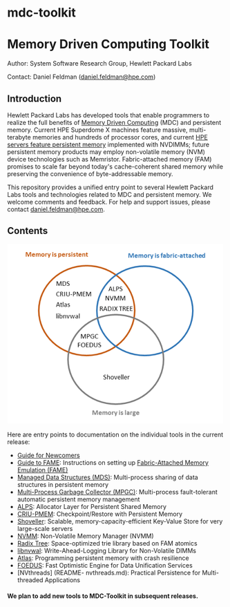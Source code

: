 # mdc-toolkit

# Memory Driven Computing Toolkit

Author:  System Software Research Group, Hewlett Packard Labs

Contact: Daniel Feldman (daniel.feldman@hpe.com)

## Introduction

Hewlett Packard Labs has developed tools that enable
programmers to realize the full benefits of
[Memory Driven Computing](https://www.labs.hpe.com/next-next/mdc) (MDC) and persistent memory.  Current
HPE Superdome X machines feature massive, multi-terabyte memories and hundreds of
processor cores, and current [HPE servers feature persistent
memory](https://www.hpe.com/us/en/servers/persistent-memory.html)
implemented with NVDIMMs; future persistent memory products may employ
non-volatile memory (NVM) device technologies such as Memristor.
Fabric-attached memory (FAM) promises to scale far beyond today's
cache-coherent shared memory while preserving the convenience of
byte-addressable memory.

This repository provides a unified entry point to several Hewlett
Packard Labs tools and technologies related to MDC and persistent memory. 
We welcome comments and feedback. For help and support issues, please contact daniel.feldman@hpe.com.

## Contents

<img src="mdc.png" width="500">

Here are entry points to documentation on the individual tools in the current release:

- [Guide for Newcomers](guide.md)
- [Guide to FAME](guide-FAME.md): Instructions on setting up [Fabric-Attached Memory Emulation (FAME)](https://github.com/FabricAttachedMemory)
- [Managed Data Structures (MDS)](README-MDS.md): Multi-process sharing of data structures in persistent memory
- [Multi-Process Garbage Collector (MPGC)](README-MPGC.md): Multi-process fault-tolerant automatic persistent memory management
- [ALPS](README-ALPS.md): Allocator Layer for Persistent Shared Memory
- [CRIU-PMEM](README-CRIU-PMEM.md): Checkpoint/Restore with Persistent Memory 
- [Shoveller](README-Shoveller.md): Scalable, memory-capacity-efficient Key-Value Store for very large-scale servers 
- [NVMM](README-NVMM.md): Non-Volatile Memory Manager (NVMM)
- [Radix Tree](README-Radix-Tree.md): Space-optimized trie library based on FAM atomics
- [libnvwal](README-libnvwal.md): Write-Ahead-Logging Library for Non-Volatile DIMMs
- [Atlas](README-Atlas.md): Programming persistent memory with crash resilience
- [FOEDUS](README-FOEDUS.md): Fast Optimistic Engine for Data Unification Services
- [NVthreads] (README- nvthreads.md): Practical Persistence for Multi-threaded Applications

#### We plan to add new tools to MDC-Toolkit in subsequent releases.
